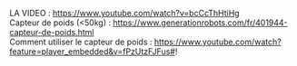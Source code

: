 LA VIDEO : https://www.youtube.com/watch?v=bcCcThHtiHg <br>
Capteur de poids (<50kg) : https://www.generationrobots.com/fr/401944-capteur-de-poids.html <br>
Comment utiliser le capteur de poids : https://www.youtube.com/watch?feature=player_embedded&v=fPzUtzFJFus#! <br>
